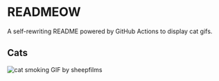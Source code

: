 # READMEOW

A self-rewriting README powered by GitHub Actions to display cat gifs.

## Cats

![cat smoking GIF by sheepfilms](https://media2.giphy.com/media/v1.Y2lkPTlhY2QwMmRhMXoza3hnbHNzcmFmaHFxaGo3Z3JsNzF6czk4a25nejFvaW5vaXVzZyZlcD12MV9naWZzX3NlYXJjaCZjdD1n/l0ExdMHUDKteztyfe/200.gif)
